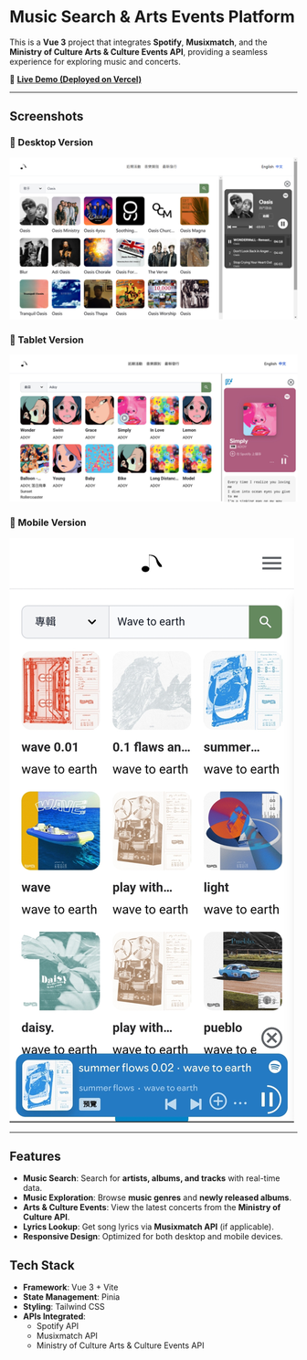# Music Search & Arts Events Platform

This is a **Vue 3** project that integrates **Spotify**, **Musixmatch**, and the **Ministry of Culture Arts & Culture Events API**, providing a seamless experience for exploring music and concerts.

🔗 **[Live Demo (Deployed on Vercel)](https://diary-music.vercel.app/)**

---

## Screenshots

### 🔹 Desktop Version

![Desktop Preview](./screenshots/desktop.png)

### 🔹 Tablet Version

![Tablet Preview](./screenshots/tablet.png)

### 🔹 Mobile Version

![Mobile Preview](./screenshots/mobile.jpg)

---

## Features

- **Music Search**: Search for **artists, albums, and tracks** with real-time data.
- **Music Exploration**: Browse **music genres** and **newly released albums**.
- **Arts & Culture Events**: View the latest concerts from the **Ministry of Culture API**.
- **Lyrics Lookup**: Get song lyrics via **Musixmatch API** (if applicable).
- **Responsive Design**: Optimized for both desktop and mobile devices.

## Tech Stack

- **Framework**: Vue 3 + Vite
- **State Management**: Pinia
- **Styling**: Tailwind CSS
- **APIs Integrated**:
  - Spotify API
  - Musixmatch API
  - Ministry of Culture Arts & Culture Events API
